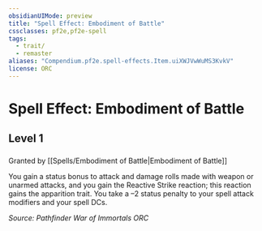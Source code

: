 ```yaml
---
obsidianUIMode: preview
title: "Spell Effect: Embodiment of Battle"
cssclasses: pf2e,pf2e-spell
tags:
  - trait/
  - remaster
aliases: "Compendium.pf2e.spell-effects.Item.uiXWJVwWuMS3KvkV"
license: ORC
---
```

# Spell Effect: Embodiment of Battle
## Level 1
### 






Granted by [[Spells/Embodiment of Battle|Embodiment of Battle]]

You gain a status bonus to attack and damage rolls made with weapon or unarmed attacks, and you gain the Reactive Strike reaction; this reaction gains the apparition trait. You take a –2 status penalty to your spell attack modifiers and your spell DCs.

*Source: Pathfinder War of Immortals*
*ORC*